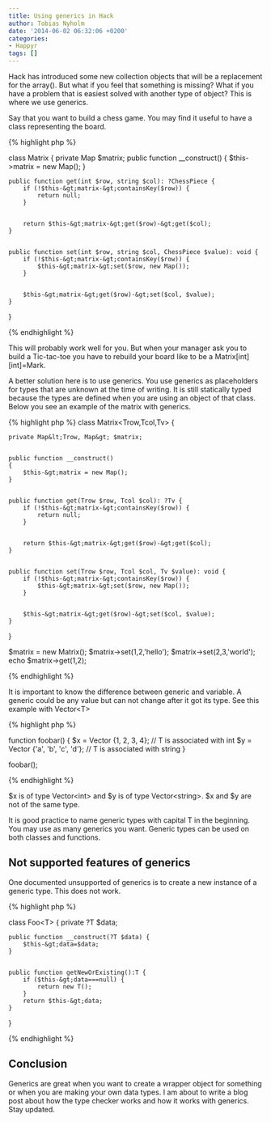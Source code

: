```yaml
---
title: Using generics in Hack
author: Tobias Nyholm
date: '2014-06-02 06:32:06 +0200'
categories:
- Happyr
tags: []
---
```


Hack has introduced some new collection objects that will be a replacement for the array(). But what if you feel that something is missing? What if you have a problem that is easiest solved with another type of object? This is where we use generics.


Say that you want to build a chess game. You may find it useful to have a class representing the board.


{% highlight php %}


class Matrix {
    private Map $matrix;
    public function __construct()
    {
        $this-&gt;matrix = new Map();
    }


    public function get(int $row, string $col): ?ChessPiece {
        if (!$this-&gt;matrix-&gt;containsKey($row)) {
            return null;
        }


        return $this-&gt;matrix-&gt;get($row)-&gt;get($col);
    }


    public function set(int $row, string $col, ChessPiece $value): void {
        if (!$this-&gt;matrix-&gt;containsKey($row)) {
            $this-&gt;matrix-&gt;set($row, new Map());
        }


        $this-&gt;matrix-&gt;get($row)-&gt;set($col, $value);
    }
}


{% endhighlight %}


This will probably work well for you. But when your manager ask you to build a Tic-tac-toe you have to rebuild your board like to be a Matrix[int][int]=Mark.


A better solution here is to use generics. You use generics as placeholders for types that are unknown at the time of writing. It is still statically typed because the types are defined when you are using an object of that class. Below you see an example of the matrix with generics.


{% highlight php %}
class Matrix&lt;Trow,Tcol,Tv&gt; {


    private Map&lt;Trow, Map&gt; $matrix;


    public function __construct()
    {
        $this-&gt;matrix = new Map();
    }


    public function get(Trow $row, Tcol $col): ?Tv {
        if (!$this-&gt;matrix-&gt;containsKey($row)) {
            return null;
        }


        return $this-&gt;matrix-&gt;get($row)-&gt;get($col);
    }


    public function set(Trow $row, Tcol $col, Tv $value): void {
        if (!$this-&gt;matrix-&gt;containsKey($row)) {
            $this-&gt;matrix-&gt;set($row, new Map());
        }


        $this-&gt;matrix-&gt;get($row)-&gt;set($col, $value);
    }
}


$matrix = new Matrix();
$matrix-&gt;set(1,2,'hello');
$matrix-&gt;set(2,3,'world');
echo $matrix-&gt;get(1,2);


{% endhighlight %}


It is important to know the difference between generic and variable. A generic could be any value but can not change after it got its type. See this example with Vector&lt;T&gt;


{% highlight php %}


function foobar() {
  $x = Vector {1, 2, 3, 4}; // T is associated with int
  $y = Vector {'a', 'b', 'c', 'd'}; // T is associated with string
}


foobar();


{% endhighlight %}


$x is of type Vector&lt;int&gt; and $y is of type Vector&lt;string&gt;. $x and $y are not of the same type.


It is good practice to name generic types with capital T in the beginning. You may use as many generics you want. Generic types can be used on both classes and functions.

<h2>Not supported features of generics</h2>

One documented unsupported of generics is to create a new instance of a generic type. This does not work.


{% highlight php %}


class Foo&lt;T&gt; {
	private ?T $data;


	public function __construct(?T $data) {
		$this-&gt;data=$data;
	}


	public function getNewOrExisting():T {
		if ($this-&gt;data===null) {
			return new T();
		}
		return $this-&gt;data;
	}
}


{% endhighlight %}

<h2>Conclusion</h2>

Generics are great when you want to create a wrapper object for something or when you are making your own data types. I am about to write a blog post about how the type checker works and how it works with generics. Stay updated.

